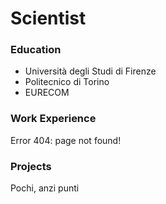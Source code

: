 # Scientist

### Education

* Università degli Studi di Firenze
* Politecnico di Torino
* EURECOM

### Work Experience

Error 404: page not found!

### Projects

Pochi, anzi punti
